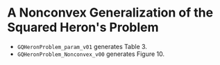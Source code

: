 # A Nonconvex Generalization of the Squared Heron's Problem

- `GQHeronProblem_param_v01` generates Table 3.
- `GQHeronProblem_Nonconvex_v00` generates Figure 10.
